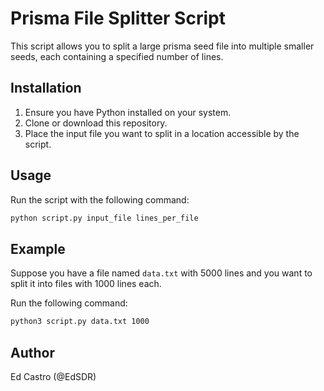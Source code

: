 # Prisma File Splitter Script

This script allows you to split a large prisma seed file into multiple smaller seeds, each containing a specified number of lines.

## Installation

1. Ensure you have Python installed on your system.
2. Clone or download this repository.
3. Place the input file you want to split in a location accessible by the script.

## Usage

Run the script with the following command:

```bash
python script.py input_file lines_per_file
```

## Example

Suppose you have a file named `data.txt` with 5000 lines and you want to split it into files with 1000 lines each.

Run the following command:

```bash
python3 script.py data.txt 1000

```

## Author

Ed Castro (@EdSDR)
